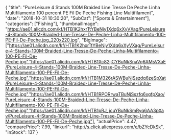 {
	"title": "PureLeisure 4 Stands 100M Braided Line Tresse De Peche Linha Multifilamento 100 percent PE Fil De Peche Fishing Line Multifilament",
	"date": "2018-10-31 10:30:20",
	"SubCat": ["Sports & Entertainment"],
	"categories": ["Fishing"],
	"thumbnailImage": "https://ae01.alicdn.com/kf/HTB1K2hxrTtYBeNjy1Xdq6xXyVXag/PureLeisure-4-Stands-100M-Braided-Line-Tresse-De-Peche-Linha-Multifilamento-100-PE-Fil-De-Peche.jpg_220x220.jpg",
	"BigImage": ["https://ae01.alicdn.com/kf/HTB1K2hxrTtYBeNjy1Xdq6xXyVXag/PureLeisure-4-Stands-100M-Braided-Line-Tresse-De-Peche-Linha-Multifilamento-100-PE-Fil-De-Peche.jpg","https://ae01.alicdn.com/kf/HTB1Xc82jiCYBuNkSnaVq6AMsVXaE/PureLeisure-4-Stands-100M-Braided-Line-Tresse-De-Peche-Linha-Multifilamento-100-PE-Fil-De-Peche.jpg","https://ae01.alicdn.com/kf/HTB1M326rASWBuNjSszdq6zeSpXat/PureLeisure-4-Stands-100M-Braided-Line-Tresse-De-Peche-Linha-Multifilamento-100-PE-Fil-De-Peche.jpg","https://ae01.alicdn.com/kf/HTB1RPORrwaTBuNjSszfq6xgfpXao/PureLeisure-4-Stands-100M-Braided-Line-Tresse-De-Peche-Linha-Multifilamento-100-PE-Fil-De-Peche.jpg","https://ae01.alicdn.com/kf/HTB1pRJ_jcuYBuNkSmRyq6AA3pXav/PureLeisure-4-Stands-100M-Braided-Line-Tresse-De-Peche-Linha-Multifilamento-100-PE-Fil-De-Peche.jpg"],
	"actualPrice": 4.47,
	"comparePrice": 7.99,
	"linkurl": "http://s.click.aliexpress.com/e/bZYcDkSk",
	"inStock": 137
}
